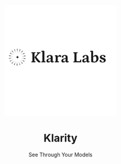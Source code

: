 <div align="center">
  <p>
    <img src="assets/klaralabs.svg" alt="Klarity Banner" width="300"/>
  </p>

  <h1>Klarity</h1>
  <p>See Through Your Models</p>
</div>
